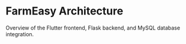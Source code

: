 # FarmEasy Architecture

Overview of the Flutter frontend, Flask backend, and MySQL database integration.
